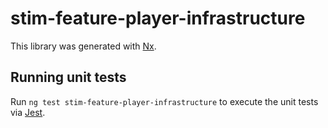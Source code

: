 # stim-feature-player-infrastructure

This library was generated with [Nx](https://nx.dev).

## Running unit tests

Run `ng test stim-feature-player-infrastructure` to execute the unit tests via [Jest](https://jestjs.io).

